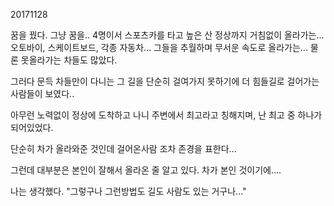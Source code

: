 20171128

꿈을 꿨다.
그냥 꿈을..
4명이서 스포츠카를 타고 높은 산 정상까지 거침없이 올라가는...
오토바이, 스케이트보드, 각종 자동차...
그들을  추월하며 무서운 속도로 올라가는...
물론 못올라가는 차들도 많았다.

그러다 문득
차들만이 다니는 그 길을 단순히 걸여가지 못하기에 더 힘들길로 걸어가는 사람들이 보였다..

아무런 노력없이 정상에 도착하고 나니
주변에서 최고라고 칭해지며,
난 최고 중 하나가 되어있었다.

단순히 차가 올라와준 것인데
걸어온사람 조차 존경을 표한다...

그런데 대부분은 본인이 잘해서 올라온 줄 알고 있다.
차가 본인 것이기에....

나는 생각했다.
"그렇구나 그런방법도 길도 사람도 있는 거구나..."
